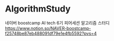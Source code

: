 # AlgorithmStudy
네이버 boostcamp AI tech 6기 피어세션 알고리즘 스터디
https://www.notion.so/NAVER-boostcamp-f25748be87eb488091df79e1e4fb5592?pvs=4
